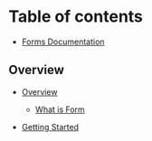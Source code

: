 # Table of contents

* [Forms Documentation](readme/README.md)

## Overview

* [Overview](overview/README.md)
  * [What is Form](overview/what-is-form.md)

* [Getting Started](getting-started.md)